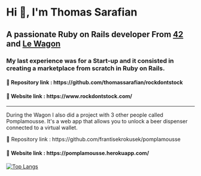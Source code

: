 <h1>Hi 👋, I'm Thomas Sarafian</h1>

<h2>A passionate Ruby on Rails developer From <a href="https://42.fr/">42</a> and <a href="https://www.lewagon.com/fr/web-development-course/full-time">Le Wagon</a></h2>

<h3>My last experience was for a Start-up and it consisted in creating a marketplace from scratch in Ruby on Rails.</h3>
<h4>🔗 Repository link : https://github.com/thomassarafian/rockdontstock</h4>
<h4>🔗 Website link : https://www.rockdontstock.com/ </h4>

<hr>
<p>During the Wagon I also did a project with 3 other people called Pomplamousse. It's a web app that allows you to unlock a beer dispenser connected to a virtual wallet.</p>
<p>🔗 Repository link : https://github.com/frantisekrokusek/pomplamousse </p>
<h4>🔗 Website link : https://pomplamousse.herokuapp.com/ </h4>


[![Top Langs](https://github-readme-stats.vercel.app/api/top-langs/?username=thomassarafian&layout=compact)](https://github.com/anuraghazra/github-readme-stats)

